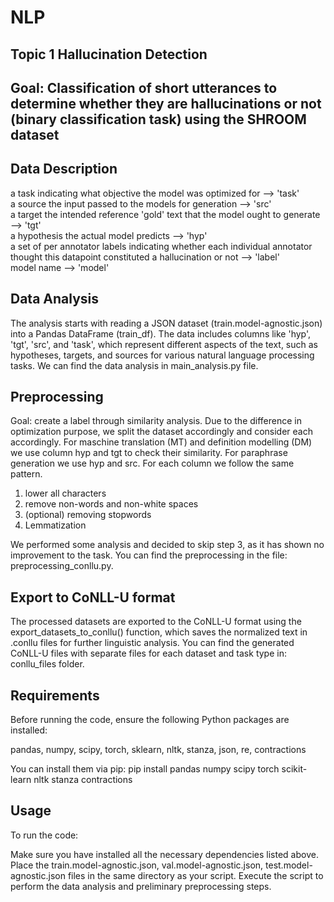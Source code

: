 # NLP

## Topic 1 Hallucination Detection 

## Goal: Classification of short utterances to determine whether they are hallucinations or not (binary classification task) using the SHROOM dataset 

## Data Description 

a task indicating what objective the model was optimized for --> 'task'  
a source the input passed to the models for generation --> 'src'   
a target the intended reference 'gold' text that the model ought to generate --> 'tgt'  
a hypothesis the actual model predicts --> 'hyp'  
a set of per annotator labels indicating whether each individual annotator thought this datapoint constituted a hallucination or not --> 'label'  
model name --> 'model' 

## Data Analysis 

The analysis starts with reading a JSON dataset (train.model-agnostic.json) into a Pandas DataFrame (train_df). The data includes columns like 'hyp', 'tgt', 'src', and 'task', which represent different aspects of the text, such as hypotheses, targets, and sources for various natural language processing tasks.
We can find the data analysis in main_analysis.py file. 

## Preprocessing 

Goal: create a label through similarity analysis.
Due to the difference in optimization purpose, we split the dataset accordingly and consider each accordingly. For maschine translation (MT) and definition modelling (DM) we use column hyp and tgt to check their similarity. For paraphrase generation we use hyp and src. 
For each column we follow the same pattern. 
1. lower all characters
2. remove non-words and non-white spaces
3. (optional) removing stopwords
4. Lemmatization

We performed some analysis and decided to skip step 3, as it has shown no improvement to the task. 
You can find the preprocessing in the file: preprocessing_conllu.py.

## Export to CoNLL-U format

The processed datasets are exported to the CoNLL-U format using the export_datasets_to_conllu() function, which saves the normalized text in .conllu files for further linguistic analysis. 
You can find the generated CoNLL-U files with separate files for each dataset and task type in: conllu_files folder. 

## Requirements

Before running the code, ensure the following Python packages are installed:

pandas, numpy, scipy, torch, sklearn, nltk, stanza, json, re, contractions

You can install them via pip:
pip install pandas numpy scipy torch scikit-learn nltk stanza contractions

## Usage

To run the code:

Make sure you have installed all the necessary dependencies listed above. 
Place the train.model-agnostic.json, val.model-agnostic.json, test.model-agnostic.json files in the same directory as your script.
Execute the script to perform the data analysis and preliminary preprocessing steps.


